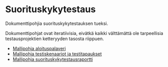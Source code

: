 # Suorituskykytestaus

Dokumenttipohjia suorituskykytestauksen tueksi.

Dokumenttipohjat ovat iteratiivisia, eivätkä kaikki välttämättä ole tarpeellisia testausprojektien ketteryyden tasosta riippuen.

- [Mallipohja aloituspalaveri](https://github.com/Pece17/Suorituskykytestaus/blob/main/Mallipohja%20aloituspalaveri.md)
- [Mallipohja testiskenaariot ja testitapaukset](https://github.com/Pece17/Suorituskykytestaus/blob/main/Mallipohja%20testiskenaariot%20ja%20testitapaukset.md)
- [Mallipohja suorituskykytestausraportti](https://github.com/Pece17/Suorituskykytestaus/blob/main/Mallipohja%20suorituskykytestausraportti.md)
